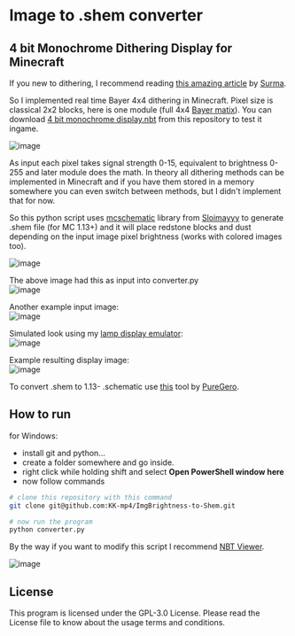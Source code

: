 # Image to .shem converter
## 4 bit Monochrome Dithering Display for Minecraft

If you new to dithering, I recommend reading [this amazing article](https://surma.dev/things/ditherpunk/) by [Surma](https://github.com/surma).

So I implemented real time Bayer 4x4 dithering in Minecraft. Pixel size is classical 2x2 blocks, here is one module (full 4x4 [Bayer matix](https://en.wikipedia.org/wiki/Bayer_filter)). You can download [4 bit monochrome display.nbt](https://github.com/KK-mp4/ImgBrightness-to-Shem/blob/master/4%20bit%20monochrome%20display.nbt) from this repository to test it ingame.  

![image](https://user-images.githubusercontent.com/103208695/199369799-191472a9-d2f1-457e-b597-5fbad8a5f208.png)

As input each pixel takes signal strength 0-15, equivalent to brightness 0-255 and later module does the math. In theory all dithering methods can be implemented in Minecraft and if you have them stored in a memory somewhere you can even switch between methods, but I didn't implement that for now.

So this python script uses [mcschematic](https://github.com/Sloimayyy/mcschematic) library from [Sloimayyy](https://github.com/Sloimayyy) to generate .shem file (for MC 1.13+) and it will place redstone blocks and dust depending on the input image pixel brightness (works with colored images too).  

![image](https://user-images.githubusercontent.com/103208695/199369900-03c471d8-c380-4d74-84f6-f7ca59d597e5.png)

The above image had this as input into converter.py  
![image](https://user-images.githubusercontent.com/103208695/199370014-569927b6-4f9e-49ba-8031-a4bfc91fac78.png)

Another example input image:  
![image](https://user-images.githubusercontent.com/103208695/199370133-ef4428a2-daef-412c-a59e-971aabf88db4.png)

Simulated look using my [lamp display emulator](https://kk-mp4.github.io/Lamp-Display-Emulator/):  
![image](https://user-images.githubusercontent.com/103208695/199370211-8a4a414d-3885-4a5b-b0d7-c7d11f282b9d.png)

Example resulting display image:  
![image](https://user-images.githubusercontent.com/103208695/199370230-23c8775c-690f-4fea-ba14-2cc9926e73d3.png)

To convert .shem to 1.13- .schematic use [this](https://puregero.github.io/SchemToSchematic/) tool by [PureGero](https://github.com/PureGero).

## How to run
for Windows:
- install git and python...
- create a folder somewhere and go inside.
- right click while holding shift and select **Open PowerShell window here**
- now follow commands

```bash
# clone this repository with this command
git clone git@github.com:KK-mp4/ImgBrightness-to-Shem.git

# now run the program
python converter.py
```

By the way if you want to modify this script I recommend [NBT Viewer](https://marketplace.visualstudio.com/items?itemName=Misodee.vscode-nbt).  

![image](https://user-images.githubusercontent.com/103208695/199370684-1e1168a1-0ae6-4135-a391-70917e10a547.png)

## License
This program is licensed under the GPL-3.0 License. Please read the License file to know about the usage terms and conditions.
